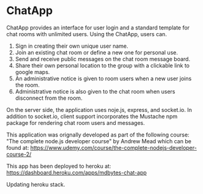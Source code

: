 # ChatApp

ChatApp provides an interface for user login and a standard template for
chat rooms with unlimited users. Using the ChatApp, users can.

1.  Sign in creating their own unique user name.
2.  Join an existing chat room or define a new one for personal use.
3.  Send and receive public messages on the chat room message board.
4.  Share their own personal location to the group with a clickable link
    to google maps.
5.  An administrative notice is given to room users when a new user joins
    the room.
6.  Administrative notice is also given to the chat room when users
    disconnect from the room.

On the server side, the application uses noje.js, express, and socket.io.
In addition to socket.io, client support incorporates the Mustache npm
package for rendering chat room users and messages.

This application was orignally developed as part of the following course:
"The complete node.js developer course" by Andrew Mead which can be found
at: https://www.udemy.com/course/the-complete-nodejs-developer-course-2/

This app has been deployed to heroku at:
https://dashboard.heroku.com/apps/mdbytes-chat-app

Updating heroku stack.
